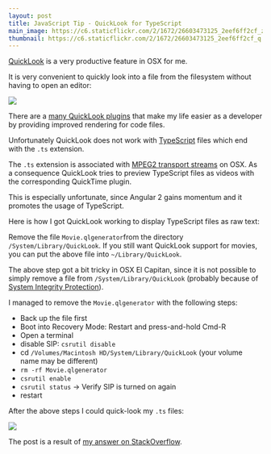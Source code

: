 ```yaml
---
layout: post
title: JavaScript Tip - QuickLook for TypeScript   
main_image: https://c6.staticflickr.com/2/1672/26603473125_2eef6ff2cf_z.jpg
thumbnail: https://c6.staticflickr.com/2/1672/26603473125_2eef6ff2cf_q.jpg
---
```


[QuickLook](https://en.wikipedia.org/wiki/Quick_Look) is a very productive feature in OSX for me.

It is very convenient to quickly look into a file from the filesystem without  having to open an editor:

![](http://imgur.com/tfYQHzs.png)

There are a [many QuickLook plugins](https://github.com/sindresorhus/quick-look-plugins) that make my life easier as a developer by providing improved rendering for code files.

Unfortunately QuickLook does not work with [TypeScript](https://www.typescriptlang.org/) files which end with the `.ts` extension.

The `.ts` extension is associated with [MPEG2 transport streams](https://en.wikipedia.org/wiki/MPEG_transport_stream) on OSX. As a consequence QuickLook tries to preview TypeScript files as videos with the corresponding QuickTime plugin.

This is especially unfortunate, since Angular 2 gains momentum and it promotes the usage of TypeScript.

Here is how I got QuickLook working to display TypeScript files as raw text:

Remove the file `Movie.qlgenerator`from the directory `/System/Library/QuickLook`. If you still want QuickLook support for movies, you can put the above file into `~/Library/QuickLook`.

The above step got a bit tricky in OSX El Capitan, since it is not possible to simply remove a file from `/System/Library/QuickLook` (probably because of [System Integrity Protection](https://en.wikipedia.org/wiki/System_Integrity_Protection)).

I managed to remove the `Movie.qlgenerator` with the following steps:

- Back up the file first
- Boot into Recovery Mode: Restart and press-and-hold Cmd-R
- Open a terminal
- disable SIP: `csrutil disable`
- cd `/Volumes/Macintosh HD/System/Library/QuickLook` (your volume name may be different)
- `rm -rf Movie.qlgenerator`
- `csrutil enable`
- `csrutil status` -> Verify SIP is turned on again
- restart

After the above steps I could quick-look my `.ts` files:

![](http://i.imgur.com/KPCgExN.png)


The post is a result of [my answer on StackOverflow](http://stackoverflow.com/questions/30950782/change-custom-extension-type-in-mac/32429068#32429068).
